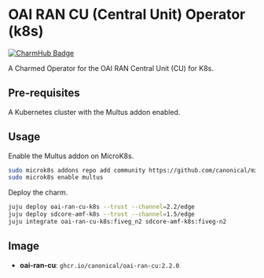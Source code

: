 # OAI RAN CU (Central Unit) Operator (k8s)
[![CharmHub Badge](https://charmhub.io/oai-ran-cu-k8s/badge.svg)](https://charmhub.io/oai-ran-cu-k8s)

A Charmed Operator for the OAI RAN Central Unit (CU) for K8s.

## Pre-requisites

A Kubernetes cluster with the Multus addon enabled.

## Usage

Enable the Multus addon on MicroK8s.

```bash
sudo microk8s addons repo add community https://github.com/canonical/microk8s-community-addons --reference feat/strict-fix-multus
sudo microk8s enable multus
```

Deploy the charm.

```bash
juju deploy oai-ran-cu-k8s --trust --channel=2.2/edge
juju deploy sdcore-amf-k8s --trust --channel=1.5/edge
juju integrate oai-ran-cu-k8s:fiveg_n2 sdcore-amf-k8s:fiveg-n2
```

## Image

- **oai-ran-cu**: `ghcr.io/canonical/oai-ran-cu:2.2.0`
